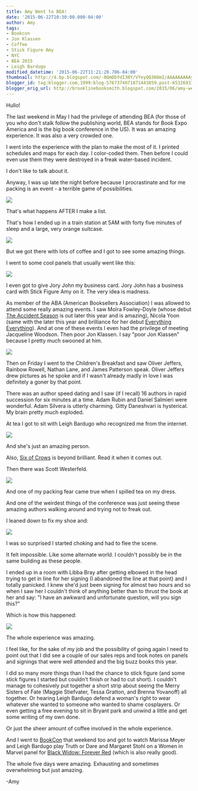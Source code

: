 ```yaml
---
title: Amy Went to BEA!
date: '2015-06-22T10:30:00.000-04:00'
author: Amy
tags:
- Bookcon
- Jon Klassen
- Coffee
- Stick Figure Amy
- NYC
- BEA 2015
- Leigh Bardugo
modified_datetime: '2015-06-22T11:21:20.706-04:00'
thumbnail: http://4.bp.blogspot.com/-8QmDbYdI30Y/VYeyQQ360mI/AAAAAAAAAyk/mab5KebtfIc/s72-c/BEAPacking.jpg
blogger_id: tag:blogger.com,1999:blog-5767374071871443859.post-6532693374461255456
blogger_orig_url: http://brooklinebooksmith.blogspot.com/2015/06/amy-went-to-bea.html
---
```

Hullo!  

The last weekend in May I had the privilege of attending BEA (for those of you who don't stalk follow the publishing world, BEA stands for Book Expo America and is the big book conference in the US). It was an amazing experience. It was also a very crowded one.  

I went into the experience with the plan to make the most of it. I printed schedules and maps for each day. I color-coded them. Then before I could even use them they were destroyed in a freak water-based incident.  

I don't like to talk about it.  

Anyway, I was up late the night before because I procrastinate and for me packing is an event - a terrible game of possibilities.  


[![](http://4.bp.blogspot.com/-8QmDbYdI30Y/VYeyQQ360mI/AAAAAAAAAyk/mab5KebtfIc/s400/BEAPacking.jpg)](http://4.bp.blogspot.com/-8QmDbYdI30Y/VYeyQQ360mI/AAAAAAAAAyk/mab5KebtfIc/s1600/BEAPacking.jpg)

That's what happens AFTER I make a list.



That's how I ended up in a train station at 5AM with forty five minutes of sleep and a large, very orange suitcase.

[![](http://1.bp.blogspot.com/-RJlDT_6MLKM/VYeyy9cN8KI/AAAAAAAAAys/R27y5Rf60s4/s320/BEASuitcase.jpg)](http://1.bp.blogspot.com/-RJlDT_6MLKM/VYeyy9cN8KI/AAAAAAAAAys/R27y5Rf60s4/s1600/BEASuitcase.jpg)

But we got there with lots of coffee and I got to see some amazing things.

I went to some cool panels that usually went like this:  

[![](http://1.bp.blogspot.com/-7kmSR-r-g8Y/VYezJrreHTI/AAAAAAAAAy4/CbaQWXUQ1SY/s320/BEAPranksters.jpg)](http://1.bp.blogspot.com/-7kmSR-r-g8Y/VYezJrreHTI/AAAAAAAAAy4/CbaQWXUQ1SY/s1600/BEAPranksters.jpg)

I even got to give Jory John my business card. Jory John has a business card with Stick Figure Amy on it. The very idea is madness.

As member of the ABA (American Booksellers Association) I was allowed to attend some really amazing events. I saw Moïra Fowley-Doyle (whose debut [The Accident Season](http://www.brooklinebooksmith-shop.com/book/9780525429487) is out later this year and is amazing), Nicola Yoon (same with the later this year and brilliance for her debut [Everything Everything](http://www.brooklinebooksmith-shop.com/book/9780553496642)). And at one of these events I even had the privilege of meeting Jacqueline Woodson. Then poor Jon Klassen. I say "poor Jon Klassen" because I pretty much swooned at him.  

[![](http://1.bp.blogspot.com/-jJNq77pdN2g/VYezJuEQkCI/AAAAAAAAAzY/bU4HRFAxzpc/s320/BEAKlassen.jpg)](http://1.bp.blogspot.com/-jJNq77pdN2g/VYezJuEQkCI/AAAAAAAAAzY/bU4HRFAxzpc/s1600/BEAKlassen.jpg)

Then on Friday I went to the Children's Breakfast and saw Oliver Jeffers, Rainbow Rowell, Nathan Lane, and James Patterson speak. Oliver Jeffers drew pictures as he spoke and if I wasn't already madly in love I was definitely a goner by that point. 

There was an author speed dating and I saw (if I recall) 16 authors in rapid succession for six minutes at a time. Adam Rubin and Daniel Salmieri were wonderful. Adam Silvera is utterly charming. Gitty Daneshvari is hysterical. My brain pretty much exploded.

At tea I got to sit with Leigh Bardugo who recognized me from the internet.  







[![](http://2.bp.blogspot.com/-SigrxqRLWLQ/VYezJrm_FJI/AAAAAAAAAzM/-opKrRlrNrc/s320/BEABardugo.jpg)](http://2.bp.blogspot.com/-SigrxqRLWLQ/VYezJrm_FJI/AAAAAAAAAzM/-opKrRlrNrc/s1600/BEABardugo.jpg)





And she's just an amazing person.







Also, [Six of Crows](http://www.brooklinebooksmith-shop.com/book/9781627792127) is beyond brilliant. Read it when it comes out.

Then there was Scott Westerfeld.







[![](http://2.bp.blogspot.com/-HbHQPlLCvW0/VYezKjchATI/AAAAAAAAAzU/IPhrecOrPZM/s320/BEAWesterfeld.jpg)](http://2.bp.blogspot.com/-HbHQPlLCvW0/VYezKjchATI/AAAAAAAAAzU/IPhrecOrPZM/s1600/BEAWesterfeld.jpg)





And one of my packing fear came true when I spilled tea on my dress. 







And one of the weirdest things of the conference was just seeing these amazing authors walking around and trying not to freak out.

I leaned down to fix my shoe and:  







[![](http://3.bp.blogspot.com/-ON-doqGZZLE/VYezKOtCjPI/AAAAAAAAAzE/8OAxzwblrVQ/s400/BEAStohl.jpg)](http://3.bp.blogspot.com/-ON-doqGZZLE/VYezKOtCjPI/AAAAAAAAAzE/8OAxzwblrVQ/s1600/BEAStohl.jpg)





I was so surprised I started choking and had to flee the scene.







It felt impossible. Like some alternate world. I couldn't possibly be in the same building as these people. 

I ended up in a room with Libba Bray after getting elbowed in the head trying to get in line for her signing (I abandoned the line at that point) and I totally panicked. I knew she'd just been signing for almost two hours and so when I saw her I couldn't think of anything better than to thrust the book at her and say: "I have an awkward and unfortunate question, will you sign this?"

Which is how this happened:

[![](http://2.bp.blogspot.com/-tQ2VFVxApXk/VYe4hJddJjI/AAAAAAAAAzs/bG5AQdvVnMA/s320/WP_20150622_03_24_30_Pro.jpg)](http://2.bp.blogspot.com/-tQ2VFVxApXk/VYe4hJddJjI/AAAAAAAAAzs/bG5AQdvVnMA/s1600/WP_20150622_03_24_30_Pro.jpg)

The whole experience was amazing.  

I feel like, for the sake of my job and the possibility of going again I need to point out that I did see a couple of our sales reps and took notes on panels and signings that were well attended and the big buzz books this year. 

I did so many more things than I had the chance to stick figure (and some stick figures I started but couldn't finish or had to cut short). I couldn't manage to cohesively put together a short strip about seeing the Merry Sisters of Fate (Maggie Stiefvater, Tessa Gratton, and Brenna Yovanoff) all together. Or hearing Leigh Bardugo defend a woman's right to wear whatever she wanted to someone who wanted to shame cosplayers. Or even getting a free evening to sit in Bryant park and unwind a little and get some writing of my own done.

Or just the sheer amount of coffee involved in the whole experience.  

And I went to [BookCon](http://www.thebookcon.com/) that weekend too and got to watch Marissa Meyer and Leigh Bardugo play Truth or Dare and Margaret Stohl on a Women in Marvel panel for [Black Widow: Forever Red](http://www.brooklinebooksmith-shop.com/book/9781484726433) (which is also really good).  

The whole five days were amazing. Exhausting and sometimes overwhelming but just amazing.  

-Amy  